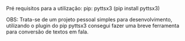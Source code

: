 Pré requisitos para a utilização:
pip: pyttsx3 (pip install pyttsx3)


OBS: Trata-se de um projeto pessoal simples para desenvolvimento, utilizando o plugin do pip pyttsx3 consegui fazer uma breve ferramenta para conversão de textos em fala.
